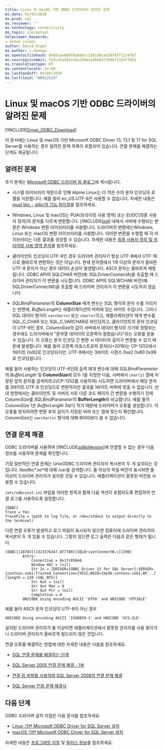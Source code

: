 ```yaml
---
title: Linux 및 macOS 기반 ODBC 드라이버의 알려진 문제
ms.date: 03/05/2020
ms.prod: sql
ms.reviewer: ''
ms.technology: connectivity
ms.topic: conceptual
helpviewer_keywords:
- known issues
author: David-Engel
ms.author: v-daenge
ms.openlocfilehash: 0486cea609f0ab6bcc1261d6cad26f47f123476f
ms.sourcegitcommit: fe5c45a492e19a320a1a36b037704bf132dffd51
ms.translationtype: HT
ms.contentlocale: ko-KR
ms.lasthandoff: 04/08/2020
ms.locfileid: "80912529"
---
```

# <a name="known-issues-for-the-odbc-driver-on-linux-and-macos"></a>Linux 및 macOS 기반 ODBC 드라이버의 알려진 문제

[!INCLUDE[Driver_ODBC_Download](../../../includes/driver_odbc_download.md)]

이 문서에는 Linux 및 macOS 기반 Microsoft ODBC Driver 13, 13.1 및 17 for SQL Server를 사용하는 경우 알려진 문제 목록이 포함되어 있습니다. 연결 문제를 해결하는 단계도 제공됩니다.

## <a name="known-issues"></a>알려진 문제

추가 문제는 [Microsoft ODBC 드라이버 팀 블로그](https://blogs.msdn.com/b/sqlnativeclient/)에 게시됩니다.  

- 시스템 라이브러리 제한으로 인해 Alpine Linux는 더 적은 수의 문자 인코딩과 로캘을 지원합니다. 예를 들어 en_US.UTF-8은 사용할 수 없습니다. 자세한 내용은 [musl libc - glibc의 기능 차이점](https://wiki.musl-libc.org/functional-differences-from-glibc.html)을 참조하세요.

- Windows, Linux 및 macOS는 PUA(프라이빗 사용 영역) 또는 EUDC(최종 사용자 정의)의 문자를 다르게 변환합니다. [!INCLUDE[tsql](../../../includes/tsql-md.md)] 내에서 서버에 수행되는 변환은 Windows 변환 라이브러리를 사용합니다. 드라이버의 변환에는Windows, Linux 또는 macOS 변환 라이브러리를 사용합니다. 이러한 변환을 수행할 때 각 라이브러리는 다른 결과를 생성할 수 있습니다. 자세한 내용은 [최종 사용자 정의 및 프라이빗 사용 영역 문자](/windows/desktop/Intl/end-user-defined-characters)를 참조하세요.

- 클라이언트 인코딩이 UTF-8인 경우 드라이버 관리자가 항상 UTF-8에서 UTF-16으로 올바르게 변환하는 것은 아닙니다. 현재 문자열에서 1개 이상의 문자가 올바른 UTF-8 문자가 아닌 경우 데이터 손상이 발생합니다. ASCII 문자는 올바르게 매핑됩니다. ODBC API의 SQLCHAR 버전(예: SQLDriverConnectA)을 호출할 때 드라이버 관리자가 이 변환을 시도합니다. ODBC API의 SQLWCHAR 버전(예: SQLDriverConnectW)을 호출할 때 드라이버 관리자가 이 변환을 시도하지 않습니다.  

- *SQLBindParameter*의 **ColumnSize** 매개 변수는 SQL 형식의 문자 수를 가리키는 반면에, *BufferLength*는 애플리케이션의 버퍼에 있는 바이트 수입니다. 그러나 SQL 데이터 형식이 `varchar(n)` 또는 `char(n)`이고, 애플리케이션이 매개 변수를 SQL_C_CHAR 또는 SQL_C_VARCHAR로 바인딩하고, 클라이언트의 문자 인코딩이 UTF-8인 경우, *ColumnSize*의 값이 서버에서 데이터 형식의 크기와 정렬되는 경우에도 드라이버에서 "문자열 데이터의 오른쪽이 잘렸습니다"라는 오류를 받을 수 있습니다. 이 오류는 문자 인코딩 간 변환 시 데이터의 길이가 변경될 수 있기 때문에 발생합니다. 예를 들어 오른쪽 아포스트로피 문자(U+2019)는 CP-1252에서 1바이트 0x92로 인코딩되지만, UTF-8에서는 3바이트 시퀀스 0xe2 0x80 0x99로 인코딩됩니다.

예를 들어 사용하는 인코딩이 UTF-8인데 출력 매개 변수에 대해 *SQLBindParameter*의 *BufferLength* 및 **ColumnSize**에 모두 1을 지정한 다음, 서버에서 `char(1)` 열에 저장된 앞의 문자를 검색하려고(CP-1252를 사용하여) 시도하면 드라이버에서 해당 문자를 3바이트 UTF-8 인코딩으로 변환하지만 결과를 1바이트 버퍼에 맞출 수 없습니다. 반대 방향에서는 클라이언트 및 서버의 서로 다른 코드 페이지 간 변환을 수행하기 전에 *ColumnSize*를 *SQLBindParameter*의 **BufferLength**와 비교합니다. 예를 들어 *ColumnSize* 1은 *BufferLength* 3보다 작기 때문에 드라이버가 오류를 생성합니다. 이 오류를 방지하려면 변환 후의 길이가 지정된 버퍼 또는 열에 맞는지 확인합니다. *ColumnSize*는 `varchar(n)` 형식에 대해 8000보다 클 수 없습니다.

## <a name="troubleshooting-connection-problems"></a><a id="connectivity"></a> 연결 문제 해결  

ODBC 드라이버를 사용하여 [!INCLUDE[ssNoVersion](../../../includes/ssnoversion-md.md)]에 연결할 수 없는 경우 다음 정보를 사용하여 문제를 확인합니다.  
  
가장 일반적인 연결 문제는 UnixODBC 드라이버 관리자의 복사본이 두 개 설치되는 것입니다. libodbc\*.so\*에 대해 /usr을 검색합니다. 둘 이상의 파일 버전이 표시되면 둘 이상의 드라이버 관리자가 설치된 것일 수 있습니다. 애플리케이션이 잘못된 버전을 사용할 수 있습니다.
  
`/etc/odbcinst.ini` 파일을 이러한 항목과 함께 다음 섹션이 포함되도록 편집하여 연결 로그를 사용하도록 설정합니다.

```
[ODBC]
Trace = Yes
TraceFile = (path to log file, or /dev/stdout to output directly to the terminal)
```  
  
다른 연결 오류가 발생하고 로그 파일이 표시되지 않으면 컴퓨터에 드라이버 관리자의 복사본이 두 개 있을 수 있습니다. 그렇지 않으면 로그 출력은 다음과 같은 형태가 됩니다.  
  
```
[ODBC][28783][1321576347.077780][SQLDriverConnectW.c][290]  
        Entry:  
            Connection = 0x17c858e0  
            Window Hdl = (nil)  
            Str In = [DRIVER={ODBC Driver 13 for SQL Server};SERVER={contoso.com};Trusted_Connection={YES};WSID={mydb.contoso.com};AP...][length = 139 (SQL_NTS)]  
            Str Out = (nil)  
            Str Out Max = 0  
            Str Out Ptr = (nil)  
            Completion = 0  
        UNICODE Using encoding ASCII 'UTF8' and UNICODE 'UTF16LE'  
```  
  
예를 들어 ASCII 문자 인코딩이 UTF-8이 아닌 경우 
  
```
UNICODE Using encoding ASCII 'ISO8859-1' and UNICODE 'UCS-2LE'  
```  
  
설치된 드라이버 관리자가 둘 이상이면 애플리케이션에서 잘못된 관리자를 사용 중이거나 드라이버 관리자가 올바르게 빌드되지 않은 것입니다.  
  
연결 오류를 해결하는 방법에 대한 자세한 내용은 다음을 참조하세요.  

- [SQL 연결 문제를 해결하는 단계](https://docs.microsoft.com/archive/blogs/sql_protocols/steps-to-troubleshoot-sql-connectivity-issues)  
  
- [SQL Server 2005 연결 문제 해결 - 1부](https://techcommunity.microsoft.com/t5/sql-server/sql-server-2005-connectivity-issue-troubleshoot-part-i/ba-p/383034)  
  
- [연결 링 버퍼를 사용하여 SQL Server 2008의 연결 문제 해결](https://techcommunity.microsoft.com/t5/sql-server/connectivity-troubleshooting-in-sql-server-2008-with-the/ba-p/383393)  
  
- [SQL Server 인증 문제 해결사](https://docs.microsoft.com/archive/blogs/sqlsecurity/sql-server-authentication-troubleshooter)  

## <a name="next-steps"></a>다음 단계

ODBC 드라이버 설치 지침은 다음 문서를 참조하세요.

- [Linux 기반 Microsoft ODBC Driver for SQL Server 설치](installing-the-microsoft-odbc-driver-for-sql-server.md)
- [macOS 기반 Microsoft ODBC Driver for SQL Server 설치](install-microsoft-odbc-driver-sql-server-macos.md)

자세한 내용은 [프로그래밍 지침](programming-guidelines.md) 및 [릴리스 정보](release-notes-odbc-sql-server-linux-mac.md)를 참조하세요.  
